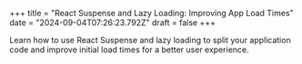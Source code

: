 +++
title = "React Suspense and Lazy Loading: Improving App Load Times"
date = "2024-09-04T07:26:23.792Z"
draft = false
+++

  Learn how to use React Suspense and lazy loading to split your application code and improve initial load times for a better user experience.
        